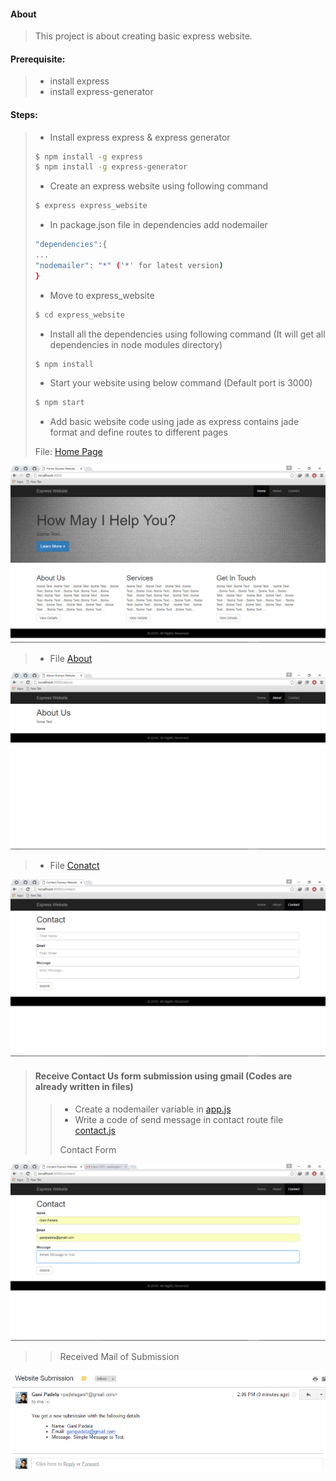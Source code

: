 #### About

>
>	This project is about creating basic express website.
>

#### Prerequisite:

>
>- install express
>- install express-generator
>

#### Steps:

>
>- Install express express &amp; express generator
>
>```sh
>$ npm install -g express
>$ npm install -g express-generator
>```
>- Create an express website using following command
>
>```sh
>$ express express_website
>```
>
>- In package.json file in dependencies add nodemailer
>```sh
> "dependencies":{
> ...
> "nodemailer": "*" ('*' for latest version)
> }
>```
>- Move to express_website
>```sh
>$ cd express_website
>```
>- Install all the dependencies using following command (It will get all dependencies in node modules directory)
>```sh
>$ npm install
>```
>- Start your website using below command (Default port is 3000)
>```sh
>$ npm start
>```
>- Add basic website code using jade as express contains jade format and define routes to different pages
>
> File: [Home Page](express_website/views/index.jade)
>
![Home](ScreenShots/01-home.png?raw=true)
>
>- File [About](express_website/views/about.jade)
>
![About](ScreenShots/02-about.png?raw=true)
>
>- File [Conatct](express_website/views/contact.jade)
>
![Contact](ScreenShots/03-contact.png?raw=true)
>
> #### Receive Contact Us form submission using gmail (Codes are already written in files)
>>- Create a nodemailer variable in [app.js](express_website/app.js)
>>- Write a code of send message in contact route file [contact.js](express_website/routes/contact.js)
>>
>> Contact Form
>>
![Contact](ScreenShots/04-contact-test.png?raw=true)
>>
>> Received Mail of Submission
>>
![Mail](ScreenShots/05-look-in-mail.png?raw=true)
>>
>
